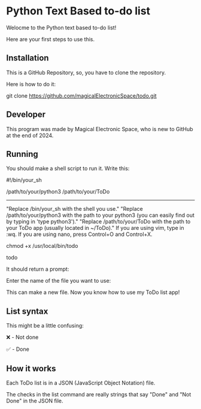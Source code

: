 # Python Text Based to-do list
Welocme to the Python text based to-do list!

Here are your first steps to use this.



## Installation
This is a GitHub Repository, so, you have to clone the repository.

Here is how to do it:



git clone https://github.com/magicalElectronicSpace/todo.git




## Developer

This program was made by Magical Electronic Space, who is new to GitHub at the end of 2024.


## Running
You should make a shell script to run it. Write this:

#!/bin/your_sh

/path/to/your/python3 /path/to/your/ToDo

_________________________________________

"Replace /bin/your_sh with the shell you use."
"Replace /path/to/your/python3 with the path to your python3 (you can easily find out by typing in 'type python3')."
"Replace /path/to/your/ToDo with the path to your ToDo app (usually located in ~/ToDo)."
If you are using vim, type in :wq. If you are using nano, press Control+O and Control+X.

chmod +x /usr/local/bin/todo

todo

It should return a prompt:

Enter the name of the file you want to use: 

This can make a new file. Now you know how to use my ToDo list app!



## List syntax

This might be a little confusing:

❌ - Not done

✅ - Done

## How it works

Each ToDo list is in a JSON (JavaScript Object Notation) file.

The checks in the list command are really strings that say "Done" and "Not Done" in the JSON file.


